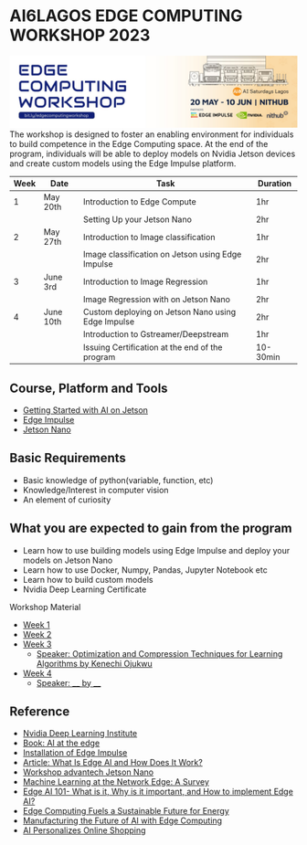 # AI6LAGOS EDGE COMPUTING WORKSHOP 2023
![Cover Image](./asset/cover_image.jpeg)
 The workshop is designed to foster an enabling environment for individuals to build competence in the Edge Computing space. At the end of the program, individuals will be able to deploy models on Nvidia Jetson devices and create custom models using the Edge Impulse platform. 

| Week | Date | Task | Duration |
|-----|------|------|------|
| 1    |  May 20th    | Introduction to Edge Compute     |  1hr    | 
|             |     |  Setting Up your Jetson Nano    |   2hr |
| 2    |  May 27th   | Introduction to Image classification    |  1hr    | 
|             |     |  Image classification on Jetson using Edge Impulse   |  2hr    | 
| 3    |  June 3rd    | Introduction to Image Regression   |  1hr    | 
|             |     |  Image Regression with on Jetson Nano    |  2hr    | 
| 4    |  June 10th   | Custom deploying on Jetson Nano using Edge Impulse     | 2hr    | 
|             |     |  Introduction to Gstreamer/Deepstream   |  1hr    | 
|             |     |  Issuing  Certification at the end of the program    |  10-30min    | 


## Course, Platform and Tools 
- [Getting Started with AI on Jetson](https://courses.nvidia.com/courses/course-v1:DLI+S-RX-02+V2/) 
- [Edge Impulse](https://www.edgeimpulse.com/)
- [Jetson Nano](https://developer.nvidia.com/embedded/jetson-nano-developer-kit)


## Basic Requirements 
- Basic knowledge of python(variable, function, etc)
- Knowledge/Interest in computer vision
- An element of curiosity 

## What you are expected to gain from the program 
- Learn how to use building models using Edge Impulse and deploy your models on Jetson Nano
- Learn how to use Docker, Numpy, Pandas, Jupyter Notebook etc 
- Learn how to build custom models
- Nvidia Deep Learning Certificate 

Workshop Material 
- [Week 1](https://docs.google.com/presentation/d/1Ife9oXupc0jdurz8OpKKgqQfPycReCQJTC5_gqc5L3c/edit#slide=id.g244451957ee_0_1014)
- [Week 2](https://docs.google.com/presentation/d/1XWsyqMV0qWNydiazBFBhmSQ0RGoVfbG9RR_gB1fk6YA/edit#slide=id.g2461e0ba8aa_0_302)
- [Week 3](https://docs.google.com/presentation/d/1XysQ0LZNVrypUVlZAcyLiS--wj4eDBu0-68UC2j6WkQ/edit#slide=id.g513673c178480d1c_20)
    - [Speaker: Optimization and Compression Techniques for Learning Algorithms by Kenechi Ojukwu](https://docs.google.com/presentation/d/1S-ZIHDx9WzdQFYBJuQIuuCc5LzM9J6pQ/edit#slide=id.p1) 
- [Week 4](https://docs.google.com/presentation/d/1m89Nup74u7-iZTI3vDBtCeZ23v7RCVLYC6LeTTCwYe4/edit#slide=id.g513673c178480d1c_20)
    - [Speaker: __ by __]() 


## Reference 
- [Nvidia Deep Learning Institute](https://courses.nvidia.com/courses/course-v1:DLI+S-FX-01+V1/)
- [Book: AI at the edge](https://www.oreilly.com/library/view/ai-at-the/9781098120191/)
- [Installation of Edge Impulse](https://docs.edgeimpulse.com/docs/edge-impulse-cli/cli-installation)
- [Article: What Is Edge AI and How Does It Work?](https://blogs.nvidia.com/blog/2022/02/17/what-is-edge-ai/)
- [Workshop advantech Jetson Nano](https://github.com/edgeimpulse/workshop-advantech-jetson-nano)
- [Machine Learning at the Network Edge: A Survey](https://arxiv.org/pdf/1908.00080.pdf)
- [Edge AI 101- What is it, Why is it important, and How to implement Edge AI?](https://www.seeedstudio.com/blog/2021/04/02/edge-ai-what-is-it-and-what-can-it-do-for-edge-iot/)
- [Edge Computing Fuels a Sustainable Future for Energy](https://developer.nvidia.com/blog/edge-computing-fuels-a-sustainable-future-for-energy/#:~:text=Oil%20and%20gas%20enterprises%20and,sources%20of%20energy%20to%20consumers.)
- [Manufacturing the Future of AI with Edge Computing](https://developer.nvidia.com/blog/manufacturing-the-future-of-ai-with-edge-computing/)
- [AI Personalizes Online Shopping](https://developer.nvidia.com/blog/top-3-pillars-of-ai-enabled-edge-computing-in-retail/)